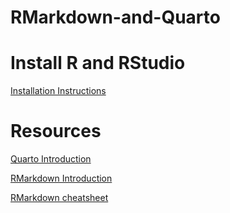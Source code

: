 # RMarkdown-and-Quarto
# Install R and RStudio
[Installation Instructions](https://posit.co/download/rstudio-desktop/)

# Resources
[Quarto Introduction](https://quarto.org/docs/get-started/hello/rstudio.html)  

[RMarkdown Introduction](https://rmarkdown.rstudio.com/lesson-1.html)


[RMarkdown cheatsheet](https://rstudio.github.io/cheatsheets/html/rmarkdown.html#chunk-options)
